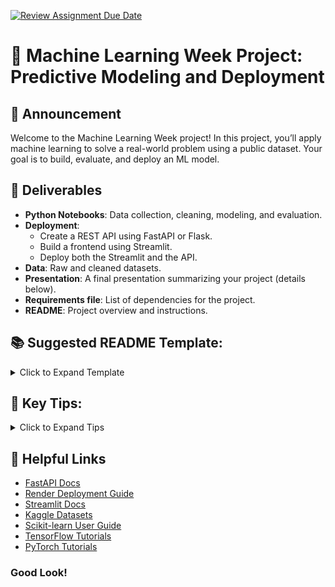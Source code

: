 [![Review Assignment Due Date](https://classroom.github.com/assets/deadline-readme-button-22041afd0340ce965d47ae6ef1cefeee28c7c493a6346c4f15d667ab976d596c.svg)](https://classroom.github.com/a/Nt1hroEP)

# 🚀 Machine Learning Week Project: Predictive Modeling and Deployment

## 📢 Announcement
Welcome to the Machine Learning Week project! In this project, you’ll apply machine learning to solve a real-world problem using a public dataset. Your goal is to build, evaluate, and deploy an ML model.

## 📝 Deliverables
- **Python Notebooks**: Data collection, cleaning, modeling, and evaluation.
- **Deployment**: 
    - Create a REST API using FastAPI or Flask.
    - Build a frontend using Streamlit.
    - Deploy both the Streamlit and the API.
- **Data**: Raw and cleaned datasets.
- **Presentation**: A final presentation summarizing your project (details below).
- **Requirements file**: List of dependencies for the project.
- **README**: Project overview and instructions.

## 📚 Suggested README Template:
<details>
<summary>Click to Expand Template</summary>

## Team Members
- [Team Member 1 Name]
- [Team Member 2 Name]
- [Team Member 3 Name]
- [Team Member 4 Name]
- [Team Member 5 Name]



## Data Source
- Description of data source(s).
- Link to data or scraping details (if applicable).

## 🗂️ Project Structure

```bash
    ├── data/
    │   ├── raw/             # Original data files
    │   ├── processed/       # Cleaned and transformed data
    ├── notebooks/
    │   ├── data_handelling/             # Original data files
    |   |  ├── 01_data_collection.ipynb  # Data collection (if scraped)
    │   |  ├── 02_data_cleaning.ipynb    # Data cleaning and preprocessing
    │   ├── model_training/       # Model training and evaluation
    ├── deployment/          # Files for deployment (if applicable)
    ├── slides/              # Presentation slides (e.g., .pptx or .pdf)
    ├── requirements.txt     # Python dependencies
    ├── README.md            # Project overview and instructions
```

## 🛠️ Tools & Libraries
- **Python**: [list here]
- **Deployment**: [list here].

## 🚀 Usage
1. Clone the repository:
   ```bash
   git clone [repo_url]
2. Install depencdencies 
    ```bash
    pip install -r requirements.txt
3. Run notebooks in order
    ```bash
     ...
---
</details>


## 📌 Key Tips:

<details>
<summary>Click to Expand Tips</summary>

1. **Data Handling**:
   - Document your data collection and cleaning processes clearly. Explain how raw data is transformed into a usable format.
   - Handle missing values and outliers carefully; they can impact model performance.

2. **Model Training**:
   - Choose a model that is well-suited for the task and ensure that you evaluate it thoroughly (cross-validation, performance metrics, etc.).
   - Experiment with hyperparameter tuning to improve results.

3. **Deployment**:
   - If deploying, ensure the model can serve predictions efficiently. Use frameworks like Streamlit or Flask for a simple interface.
   - Test the deployment in real scenarios for robustness.

4. **Presentation**:
   - Keep your slides concise, focusing on the key problem, approach, and results.
   - Use visuals like charts, graphs, and model performance metrics to back up your conclusions.
5. **Emphasize collaboration and version control through GitHub.**


</details>


## 🔗 Helpful Links
- [FastAPI Docs](https://fastapi.tiangolo.com/)
- [Render Deployment Guide](https://render.com/docs/deploy-fastapi)
- [Streamlit Docs](https://docs.streamlit.io/)
- [Kaggle Datasets](https://www.kaggle.com/datasets)
- [Scikit-learn User Guide](https://scikit-learn.org/stable/user_guide.html)
- [TensorFlow Tutorials](https://www.tensorflow.org/tutorials)
- [PyTorch Tutorials](https://pytorch.org/tutorials/)

### Good Look!
